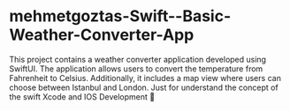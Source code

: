 # mehmetgoztas-Swift--Basic-Weather-Converter-App
This project contains a weather converter application developed using SwiftUI. The application allows users to convert the temperature from Fahrenheit to Celsius. Additionally, it includes a map view where users can choose between Istanbul and London. Just for  understand the concept of the swift Xcode and IOS  Development 🦆
